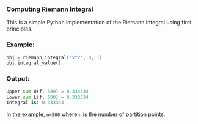 ### Computing Riemann Integral

This is a simple Python implementation of the Riemann Integral using first principles.

### Example:

```python
obj = riemann_integral('x^2', 0, 1)
obj.integral_value()
```
### Output:
```python
Upper sum U(f, 500) = 0.334334
Lower sum L(f, 500) = 0.332334
Integral is: 0.333334
```
In the example, `n=500` where `n` is the number of partition points.